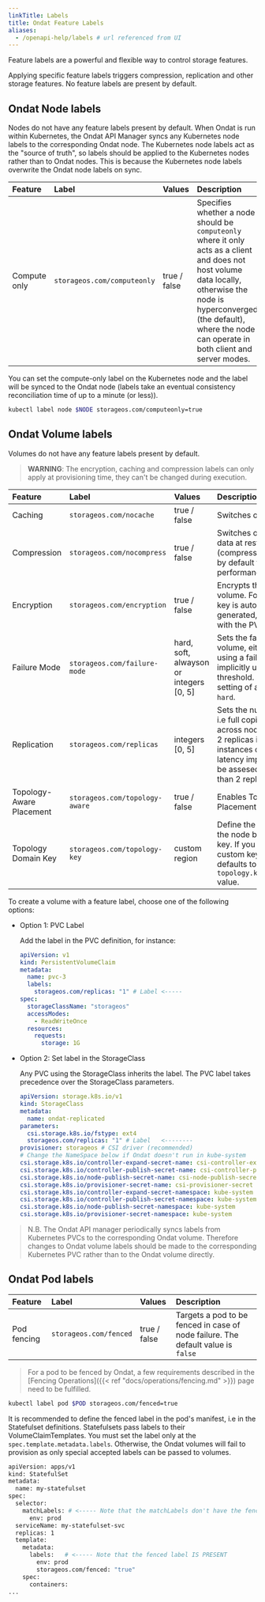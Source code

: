 ```yaml
---
linkTitle: Labels
title: Ondat Feature Labels
aliases:
  - /openapi-help/labels # url referenced from UI
---
```


Feature labels are a powerful and flexible way to control storage features.

Applying specific feature labels triggers compression, replication and other
storage features. No feature labels are present by default.

## Ondat Node labels

Nodes do not have any feature labels present by default.  When Ondat is run
within Kubernetes, the Ondat API Manager syncs any Kubernetes node labels
to the corresponding Ondat node. The Kubernetes node labels act as the
"source of truth", so labels should be applied to the Kubernetes nodes rather
than to Ondat nodes. This is because the Kubernetes node labels overwrite
the Ondat node labels on sync.

| Feature        | Label                         | Values                               | Description                    |
| :------------- | :---------------------------- | :----------------------------------- | :----------------------------- |
| Compute only   | `storageos.com/computeonly`   | true / false                         | Specifies whether a node should be `computeonly` where it only acts as a client and does not host volume data locally, otherwise the node is hyperconverged (the default), where the node can operate in both client and server modes. | 

You can set the compute-only label on the Kubernetes node and the label will be
synced to the Ondat node (labels take an eventual consistency reconciliation
time of up to a minute (or less)).

```bash
kubectl label node $NODE storageos.com/computeonly=true
```


## Ondat Volume labels

Volumes do not have any feature labels present by default.

>  __WARNING__: The encryption, caching and compression labels can only apply
>  at provisioning time, they can't be changed during execution.

| Feature             | Label                               | Values                                  | Description                                                                                                                                  |
| :------------------ | :---------------------------------- | :-----------------------------------    | :------------------------------------------------------------------------------------------------------------------------------------------- |
| Caching             | `storageos.com/nocache`             | true / false                            | Switches off caching.                                                                                                                        |
| Compression         | `storageos.com/nocompress`          | true / false                            | Switches off compression of data at rest and in transit (compression is not enabled by default to maximise performance).                                                                                     |
| Encryption          | `storageos.com/encryption`          | true / false                            | Encrypts the contents of the volume. For each volume, a key is automatically generated, stored, and linked with the PVC.                     |
| Failure Mode        | `storageos.com/failure-mode`        | hard, soft, alwayson or integers [0, 5] | Sets the failure mode for a volume, either explicitly using a failure mode or implicitly using a replica threshold. The default setting of a failure mode is `hard`.                         |
| Replication         | `storageos.com/replicas`            | integers [0, 5]                         | Sets the number of replicas i.e full copies of the data across nodes. Typically 1 or 2 replicas is sufficient (2 or 3 instances of the data); latency implications need to be assesed when using more than 2 replicas.  |
| Topology-Aware Placement | `storageos.com/topology-aware` | true / false  | Enables Topology-Aware Placement |
| Topology Domain Key      | `storageos.com/topology-key`   | custom region | Define the failure domain for the node by using a custom key. If you don't define a custom key, the label defaults to the `topology.kubernetes.io/zone` value. |

To create a volume with a feature label, choose one of the following options:

- Option 1: PVC Label

    Add the label in the PVC definition, for instance:

    ```yaml
    apiVersion: v1
    kind: PersistentVolumeClaim
    metadata:
      name: pvc-3
      labels:
        storageos.com/replicas: "1" # Label <-----
    spec:
      storageClassName: "storageos"
      accessModes:
        - ReadWriteOnce
      resources:
        requests:
          storage: 1G
    ```

- Option 2: Set label in the StorageClass

    Any PVC using the StorageClass inherits the label. The PVC label takes
    precedence over the StorageClass parameters.

    ```yaml
    apiVersion: storage.k8s.io/v1
    kind: StorageClass
    metadata:
      name: ondat-replicated
    parameters:
      csi.storage.k8s.io/fstype: ext4
      storageos.com/replicas: "1" # Label   <--------
    provisioner: storageos # CSI driver (recommended)
    # Change the NameSpace below if Ondat doesn't run in kube-system
    csi.storage.k8s.io/controller-expand-secret-name: csi-controller-expand-secret
    csi.storage.k8s.io/controller-publish-secret-name: csi-controller-publish-secret
    csi.storage.k8s.io/node-publish-secret-name: csi-node-publish-secret
    csi.storage.k8s.io/provisioner-secret-name: csi-provisioner-secret
    csi.storage.k8s.io/controller-expand-secret-namespace: kube-system   # NameSpace that runs Ondat Daemonset
    csi.storage.k8s.io/controller-publish-secret-namespace: kube-system  # NameSpace that runs Ondat Daemonset
    csi.storage.k8s.io/node-publish-secret-namespace: kube-system        # NameSpace that runs Ondat Daemonset
    csi.storage.k8s.io/provisioner-secret-namespace: kube-system         # NameSpace that runs Ondat Daemonset
    ```

> N.B. The Ondat API manager periodically syncs labels from Kubernetes PVCs
> to the corresponding Ondat volume. Therefore changes to Ondat volume
> labels should be made to the corresponding Kubernetes PVC rather than to the
> Ondat volume directly.

## Ondat Pod labels

| Feature        | Label                         | Values                               | Description                    |
| :------------- | :---------------------------- | :----------------------------------- | :----------------------------- |
| Pod fencing   | `storageos.com/fenced`         | true / false                         | Targets a pod to be fenced in case of node failure. The default value is `false` |

> For a pod to be fenced by Ondat, a few requirements described in the
> [Fencing Operations]({{< ref "docs/operations/fencing.md" >}}) page need to be fulfilled.

```bash
kubectl label pod $POD storageos.com/fenced=true
```

It is recommended to define the fenced label in the pod's manifest, i.e in the
Statefulset definitions. Statefulsets pass labels to their
VolumeClaimTemplates. You must set the label only at the
`spec.template.metadata.labels`. Otherwise, the Ondat volumes will fail to
provision as only special accepted labels can be passed to volumes.

```bash
apiVersion: apps/v1
kind: StatefulSet
metadata:
  name: my-statefulset
spec:
  selector:
    matchLabels: # <----- Note that the matchLabels don't have the fenced label
      env: prod
  serviceName: my-statefulset-svc
  replicas: 1
  template:
    metadata:
      labels:   # <----- Note that the fenced label IS PRESENT
        env: prod
        storageos.com/fenced: "true"
    spec:
      containers:
...
```
